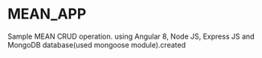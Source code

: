 # MEAN_APP
Sample MEAN CRUD operation. using Angular 8, Node JS, Express JS and MongoDB database(used mongoose module).created 
